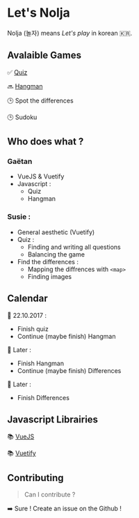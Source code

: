 # Let's Nolja

Nolja (놀자) means *Let's play* in korean :kr:.

## Avalaible Games

:white_check_mark: [Quiz](https://letsnolja.github.io/quiz/)

:soon: [Hangman](https://letsnolja.github.io/hangman/)

:clock3: Spot the differences

:clock3: Sudoku

## Who does what ?

### Gaëtan 

* VueJS & Vuetify
* Javascript :
  * Quiz
  * Hangman

### Susie : 

* General aesthetic (Vuetify)
* Quiz :
  * Finding and writing all questions
  * Balancing the game
* Find the differences :
  * Mapping the diffrences with `<map>`
  * Finding images
  
## Calendar

:date: 22.10.2017 :
* Finish quiz
* Continue (maybe finish) Hangman

:date: Later :
* Finish Hangman
* Continue (maybe finish) Differences

:date: Later :
* Finish Differences

## Javascript Librairies

:books: [VueJS](https://vuejs.org/)

:books: [Vuetify](https://vuetifyjs.com/)

## Contributing

> Can I contribute ?

:arrow_right: Sure ! Create an issue on the Github !

